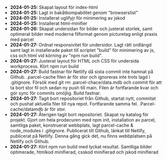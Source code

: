 - **2024-01-25:** Skapat layout för index-html 
- **2024-01-25:** Lagt in bakåtkompabilitet genom "browserslist"
- **2024-01-25:** Installerat uglifyjr för minimering av jskod
- **2024-01-25:** Installerat html-minifier
- **2024-01-26:** Skapat undersidan för bilder och justerat storlek, samt optimerat bilder med moderna filformat genom picturetag enligt praxis med parcel
- **2024-01-27:**   Ordnat responsivitet för undersidor. Lagt rätt ordlängd samt lagt in installerade paket till scriptet "build" för minimering av js, css och html vid körning av "npm run build".
- **2024-01-27:** Justerat layout för HTML och CSS för undersida workprocess. Kört npm run build
- **2024-01-27:** Build fastnar för Netlify då sista commit inte hamnat på Github. .parcel-cache filen är för stor och ignoreras inte trots lagd i .gitignore. Försök med git rm .parcel-chace/data.mdb och commit för att ta bort stor fil och sedan ny push till main. Filen är fortfarande kvar och gör sync för commits omöjlig. Build fastnar. 
- **2024-01-27:** Tagit bort repositoriet från Github, startat nytt, commitat och pushat aktuella filer till nya repot. Fortfarande samma fel. .Parcel-cache/datamdb är för stor. 
- **2024-01-27:** Återigen tagit bort repositoriet. Skapat ny katalog för projekt. Gjort om hela prodecuren med npm init, installation av parcel, samtliga paket, konstruerat webbplats, lagt parcel-cache & node_modules i .gitignore. Publicerat till Github, länkat till Netlify, publicerat på Netlify. Denna gång gick det, nu finns webbplatsen på Netlify och Github. 
- **2024-01-27:** Kört npm run build med lyckat resultat. Samtliga bilder optimerade, htmlkod minifierad, csskod minifierad och jskod minifierad